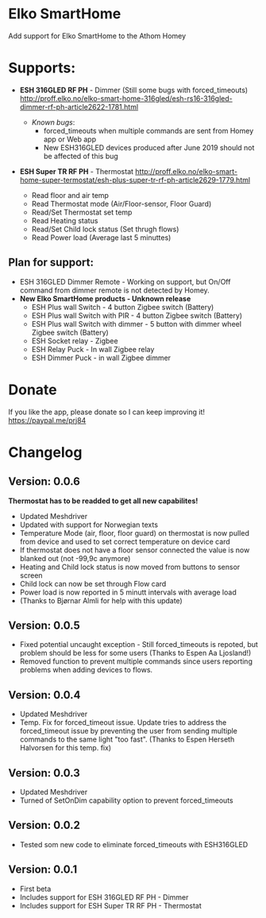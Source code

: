 # Elko SmartHome
Add support for Elko SmartHome to the Athom Homey

# Supports:
- **ESH 316GLED RF PH** - Dimmer (Still some bugs with forced_timeouts)
  http://proff.elko.no/elko-smart-home-316gled/esh-rs16-316gled-dimmer-rf-ph-article2622-1781.html
  - *Known bugs*:
    - forced_timeouts when multiple commands are sent from Homey app or Web app
    - New ESH316GLED devices produced after June 2019 should not be affected of this bug

- **ESH Super TR RF PH** - Thermostat
  http://proff.elko.no/elko-smart-home-super-termostat/esh-plus-super-tr-rf-ph-article2629-1779.html
  - Read floor and air temp
  - Read Thermostat mode (Air/Floor-sensor, Floor Guard)
  - Read/Set Thermostat set temp
  - Read Heating status
  - Read/Set Child lock status (Set thrugh flows)
  - Read Power load (Average last 5 minuttes)


## Plan for support:
  - ESH 316GLED Dimmer Remote - Working on support, but On/Off command from dimmer remote is not detected by Homey.
  - **New Elko SmartHome products - Unknown release**
    - ESH Plus wall Switch - 4 button Zigbee switch (Battery)
    - ESH Plus wall Switch with PIR - 4 button Zigbee switch (Battery)
    - ESH Plus wall Switch with dimmer - 5 button with dimmer wheel Zigbee switch (Battery)
    - ESH Socket relay - Zigbee
    - ESH Relay Puck - In wall Zigbee relay
    - ESH Dimmer Puck - in wall Zigbee dimmer

# Donate
 If you like the app, please donate so I can keep improving it!
 https://paypal.me/prj84

# Changelog

## Version: 0.0.6
**Thermostat has to be readded to get all new capabilites!**
- Updated Meshdriver
- Updated with support for Norwegian texts
- Temperature Mode (air, floor, floor guard) on thermostat is now pulled from device and used to set correct temperature on device card
- If thermostat does not have a floor sensor connected the value is now blanked out (not -99,9c anymore)
- Heating and Child lock status is now moved from buttons to sensor screen
- Child lock can now be set through Flow card
- Power load is now reported in 5 minutt intervals with average load
- (Thanks to Bjørnar Almli for help with this update)

## Version: 0.0.5
- Fixed potential uncaught exception - Still forced_timeouts is repoted, but problem should be less for some users (Thanks to Espen Aa Ljosland!)
- Removed function to prevent multiple commands since users reporting problems when adding devices to flows.

## Version: 0.0.4
- Updated Meshdriver
- Temp. Fix for forced_timeout issue. Update tries to address the forced_timeout issue by preventing the user from sending multiple commands to the same light "too fast". (Thanks to Espen Herseth Halvorsen for this temp. fix)

## Version: 0.0.3
- Updated Meshdriver
- Turned of SetOnDim capability option to prevent forced_timeouts

## Version: 0.0.2
- Tested som new code to eliminate forced_timeouts with ESH316GLED

## Version: 0.0.1
- First beta
- Includes support for ESH 316GLED RF PH - Dimmer
- Includes support for ESH Super TR RF PH - Thermostat
